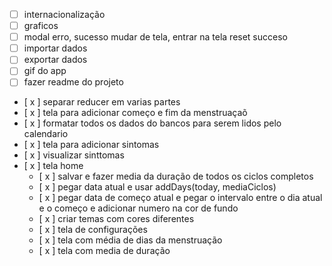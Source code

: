 - [ ] internacionalização
- [ ] graficos
- [ ] modal erro, sucesso mudar de tela, entrar na tela reset succeso
- [ ] importar dados
- [ ] exportar dados
- [ ] gif do app
- [ ] fazer readme do projeto

- [ x ] separar reducer em varias partes
- [ x ] tela para adicionar começo e fim da menstruaçaõ
- [ x ] formatar todos os dados do bancos para serem lidos pelo calendario
- [ x ] tela para adicionar sintomas
- [ x ] visualizar sinttomas
- [ x ] tela home
  - [ x ] salvar e fazer media da duração de todos os ciclos completos
  - [ x ] pegar data atual e usar addDays(today, mediaCiclos)
  - [ x ] pegar data de começo atual e pegar o intervalo entre o dia atual e o começo e adicionar numero na cor de fundo
  - [ x ] criar temas com cores diferentes
  - [ x ] tela de configurações
  - [ x ] tela com média de dias da menstruação
  - [ x ] tela com media de duração
